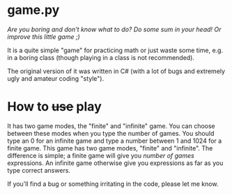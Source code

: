 # game.py

*Are you boring and don't know what to do? Do some sum in your head! Or improve this little game ;)*

It is a quite simple "game" for practicing math or just waste some time, e.g. in a boring class (though playing in a class is not recommended).

The original version of it was written in C# (with a lot of bugs and extremely ugly and amateur coding "style").

# How to ~~use~~ play

It has two game modes, the "finite" and "infinite" game. You can choose between these modes when you type the number of games. You should type an 0 for an infinite game and type a number between 1 and 1024 for a finite game.
This game has two game modes, "finite" and "infinite". The difference is simple; a finite game will give you _number of games_ expressions. An infinite game otherwise give you expressions as far as you type correct answers.

If you'll find a bug or something irritating in the code, please let me know.

